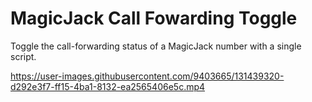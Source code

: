 # MagicJack Call Fowarding Toggle

Toggle the call-forwarding status of a MagicJack number with a single script.

https://user-images.githubusercontent.com/9403665/131439320-d292e3f7-ff15-4ba1-8132-ea2565406e5c.mp4
